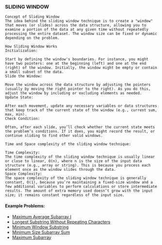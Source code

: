### SLIDING WINDOW ###
```
Concept of Sliding Window
The idea behind the sliding window technique is to create a "window" that moves (or slides) across the data structure, allowing you to examine a portion of the data at any given time without repeatedly processing the entire dataset. The window size can be fixed or dynamic depending on the problem.

How Sliding Window Works
Initialization:

Start by defining the window's boundaries. For instance, you might have two pointers: one at the beginning (left) and one at the end (right) of the window. Initially, the window might be empty or contain a small subset of the data.
Slide the Window:

Move the window across the data structure by adjusting the pointers (usually by moving the right pointer to the right). As you do this, adjust the window by including or excluding elements as needed.
Update State:

After each movement, update any necessary variables or data structures that keep track of the current state of the window (e.g., current sum, max, min).
Check Condition:

Often, after each slide, you’ll check whether the current state meets the problem’s conditions. If it does, you might record the result, or continue sliding to find other valid windows.

Time and Space complexity of the sliding window technique:

Time Complexity:
The time complexity of the sliding window technique is usually linear or close to linear, O(n), where n is the size of the input data structure (e.g., array or string). This is because you process each element once as the window slides through the data.
Space Complexity:
The space complexity of the sliding window technique is generally constant, O(1), because you’re maintaining a fixed-size window and a few additional variables to perform calculations or store intermediate results. The amount of extra memory used doesn’t grow with the input size; it remains constant regardless of the input size.

```

#### Example Problems: ####
- [Maximum Average Subarray I](https://leetcode.com/problems/maximum-average-subarray-i/description/)
- [Longest Substring Without Repeating Characters](https://leetcode.com/problems/longest-substring-without-repeating-characters/description/)
- [Minimum Window Substring](https://leetcode.com/problems/minimum-window-substring/description/)
- [Minimum Size Subarray Sum](https://leetcode.com/problems/minimum-size-subarray-sum/description/)
- [Maximum Subarray](https://leetcode.com/problems/maximum-subarray/description/)